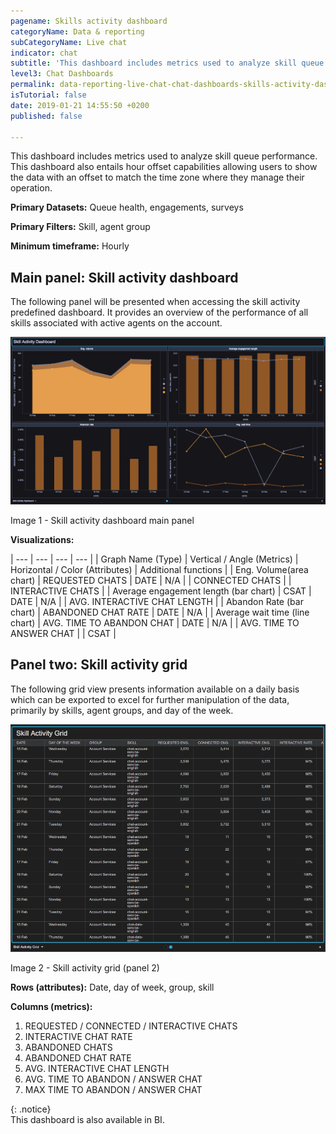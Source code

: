 ```yaml
---
pagename: Skills activity dashboard
categoryName: Data & reporting
subCategoryName: Live chat
indicator: chat
subtitle: 'This dashboard includes metrics used to analyze skill queue performance '
level3: Chat Dashboards
permalink: data-reporting-live-chat-chat-dashboards-skills-activity-dashboard.html
isTutorial: false
date: 2019-01-21 14:55:50 +0200
published: false

---
```

This dashboard includes metrics used to analyze skill queue performance. This dashboard also entails hour offset capabilities allowing users to show the data with an offset to match the time zone where they manage their operation.

**Primary Datasets:** Queue health, engagements, surveys

**Primary Filters:** Skill, agent group

**Minimum timeframe:** Hourly

## Main panel: Skill activity dashboard

The following panel will be presented when accessing the skill activity predefined dashboard. It provides an overview of the performance of all skills associated with active agents on the account.

![](/img/skillsact1.png)

Image 1 - Skill activity dashboard main panel

**Visualizations:**

| --- | --- | --- | --- |
| Graph Name (Type) | Vertical / Angle (Metrics) | Horizontal / Color (Attributes) | Additional functions |
| Eng. Volume(area chart) | REQUESTED CHATS | DATE | N/A |
| CONNECTED CHATS |
| INTERACTIVE CHATS |
| Average engagement length (bar chart) | CSAT | DATE | N/A |
| AVG. INTERACTIVE CHAT LENGTH |
| Abandon Rate (bar chart) | ABANDONED CHAT RATE | DATE | N/A |
| Average wait time (line chart) | AVG. TIME TO ABANDON CHAT | DATE | N/A |
| AVG. TIME TO ANSWER CHAT |
| CSAT |

## Panel two: Skill activity grid

The following grid view presents information available on a daily basis which can be exported to excel for further manipulation of the data, primarily by skills, agent groups, and day of the week.

![](/img/skillsact2.png)

Image 2 - Skill activity grid (panel 2)

**Rows (attributes):** Date, day of week, group, skill

**Columns (metrics):**

1. REQUESTED / CONNECTED / INTERACTIVE CHATS
2. INTERACTIVE CHAT RATE
3. ABANDONED CHATS
4. ABANDONED CHAT RATE
5. AVG. INTERACTIVE CHAT LENGTH
6. AVG. TIME TO ABANDON / ANSWER CHAT
7. MAX TIME TO ABANDON / ANSWER CHAT

{: .notice}  
This dashboard is also available in BI.

